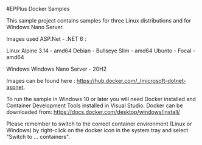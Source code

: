 #EPPlus Docker Samples

This sample project contains samples for three Linux distributions and for Windows Nano Server.


Images used ASP.Net - .NET 6 :

Linux
Alpine 3.14 - amd64
Debian - Bullseye Slim - amd64
Ubunto - Focal - amd64

Windows
Windows Nano Server - 20H2

Images can be found here : https://hub.docker.com/_/microsoft-dotnet-aspnet.

To run the sample in Windows 10 or later you will need Docker installed and Container Development Tools installed in Visual Studio. 
Docker can be downloaded from: https://docs.docker.com/desktop/windows/install/

Please remember to switch to the correct container environment (Linux or Windows) by right-click on the docker icon in the system tray and select "Switch to ... containers".

